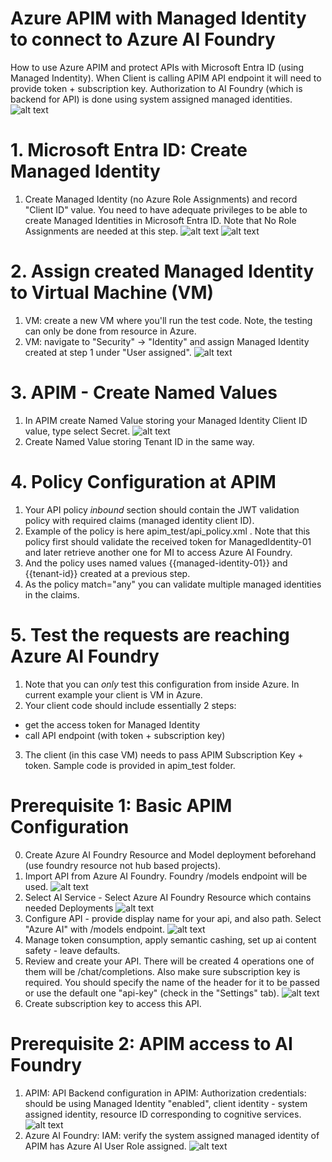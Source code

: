 # Azure APIM with Managed Identity to connect to Azure AI Foundry
How to use Azure APIM and protect APIs with Microsoft Entra ID (using Managed Indentity). When Client is calling APIM API endpoint it will need to provide token + subscription key. Authorization to AI Foundry (which is backend for API) is done using system assigned managed identities. 
![alt text](./images/overview.jpg)

# 1. Microsoft Entra ID: Create Managed Identity
1. Create Managed Identity (no Azure Role Assignments) and record "Client ID" value. You need to have adequate privileges to be able to create Managed Identities in Microsoft Entra ID.
Note that No Role Assignments are needed at this step. 
![alt text](./images/mi_01.png)
![alt text](./images/mi_02.png)

# 2. Assign created Managed Identity to Virtual Machine (VM)
1. VM: create a new VM where you'll run the test code. Note, the testing can only be done from resource in Azure.
2. VM: navigate to "Security" -> "Identity" and assign Managed Identity created at step 1 under "User assigned".
![alt text](./images/vm_01.png)

# 3. APIM - Create Named Values
1. In APIM create Named Value storing your Managed Identity Client ID value, type select Secret. 
![alt text](./images/apim_05.png)
2. Create Named Value storing Tenant ID in the same way.

# 4. Policy Configuration at APIM
1. Your API policy *inbound* section should contain the JWT validation policy with required claims (managed identity client ID).
2. Example of the policy is here apim_test/api_policy.xml . Note that this policy first should validate the received token for ManagedIdentity-01 and later retrieve another one for MI to access Azure AI Foundry. 
3. And the policy uses named values {{managed-identity-01}} and {{tenant-id}} created at a previous step. 
4. As the policy match="any" you can validate multiple managed identities in the claims.

# 5. Test the requests are reaching Azure AI Foundry
1. Note that you can *only* test this configuration from inside Azure. In current example your client is VM in Azure.
2. Your client code should include essentially 2 steps: 
- get the access token for Managed Identity
- call API endpoint (with token + subscription key)
3. The client (in this case VM) needs to pass APIM Subscription Key + token.
Sample code is provided in apim_test folder.


# Prerequisite 1: Basic APIM Configuration
0. Create Azure AI Foundry Resource and Model deployment beforehand (use foundry resource not hub based projects). 
1. Import API from Azure AI Foundry. Foundry /models endpoint will be used. 
![alt text](./images/apim_01.png)
2. Select AI Service - Select Azure AI Foundry Resource which contains needed Deployments ![alt text](./images/apim_02.png)
3. Configure API - provide display name for your api, and also path. Select "Azure AI" with /models endpoint.
![alt text](./images/apim_03.png)
4. Manage token consumption, apply semantic cashing, set up ai content safety - leave defaults. 
5. Review and create your API. There will be created 4 operations one of them will be /chat/completions. Also make sure subscription key is required. You should specify the name of the header for it to be passed or use the default one "api-key" (check in the "Settings" tab).
![alt text](./images/apim_04.png)
6. Create subscription key to access this API.

# Prerequisite 2: APIM access to AI Foundry 
1. APIM: API Backend configuration in APIM: Authorization credentials: should be using Managed Identity "enabled", client identity - system assigned identity, resource ID corresponding to cognitive services.
![alt text](./images/apim_06.png)
2. Azure AI Foundry: IAM: verify the system assigned managed identity of APIM has Azure AI User Role assigned. 
![alt text](./images/aif_01.png)